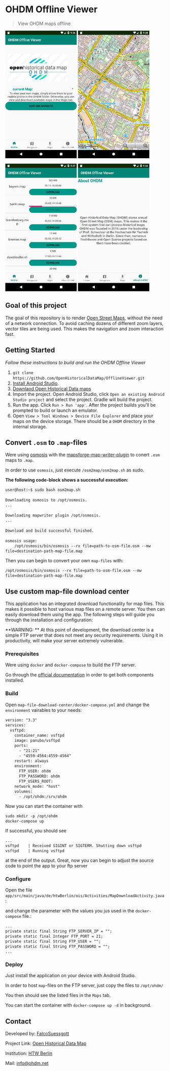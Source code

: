 # OHDM Offline Viewer
> View OHDM maps offline
 
![HOME](screenshots/home.png)
![MAP](screenshots/map.png)

![DOWNLOAD](screenshots/download.png)
![ABOUT](screenshots/about.png)

        
## Goal of this project
The goal of this repository is to render [Open Street Maps](https://www.openstreetmap.de/), without the need of a network connection.
To avoid caching dozens of different zoom layers, vector tiles are being used. This makes the navigation and zoom interaction fast.

## Getting Started
*Follow these instructions to build and run the OHDM Offline Viewer*
1. ```git clone https://github.com/OpenHistoricalDataMap/OfflineViewer.git```
2. [Install Android Studio](https://developer.android.com/sdk/index.html).
3. [Downlaod Open Historical Data maps](http://www.ohdm.net/)
4. Import the project. Open Android Studio, click `Open an existing Android
   Studio project` and select the project. Gradle will build the project.
5. Run the app. Click `Run > Run 'app'`. After the project builds you'll be
   prompted to build or launch an emulator. 
6. Open ```View > Tool Windows > Device File Explorer``` and place your maps on the device storage. There should be a ```OHDM``` directory in the internal storage. 

## Convert ```.osm``` to ```.map```-files
Were using [osmosis](https://github.com/openstreetmap/osmosis) with the [mapsforge-map-writer-plugin](https://github.com/mapsforge/mapsforge/blob/master/docs/Getting-Started-Map-Writer.md)
to conert ```.osm``` maps to ```.map```.

In order to use ```osmosis```, just execute ```/osm2map/osm2map.sh``` as sudo.

**The following code-block shows a successful execution:**
```
user@host:~$ sudo bash osm2map.sh 

Downloading osmosis to /opt/osmosis.
...

Downloading mapwriter plugin /opt/osmosis.
...

Download and build successful finished.
	
osmosis usage:
    /opt/osmosis/bin/osmosis --rx file=path-to-osm-file.osm --mw file=destination-path-map-file.map

```

Then you can begin to convert your own ```map-files``` with:
```
/opt/osmosis/bin/osmosis --rx file=path-to-osm-file.osm --mw file=destination-path-map-file.map
```

## Use custom map-file download center
This application has an integrated download functionality for map files. 
This makes it possible to host various map files on a remote server. 
You then can easily download them using the app. 
The following steps will guide you through the installation and configuration:

**WARNING: ** At this point of development, the download center is a simple FTP server that does not meet any security requirements.
Using it in productivity, will make your server extremely vulnerable.


### Prerequisites
Were using ```docker``` and ```docker-compose``` to build the FTP server.

Go through the [official documentation](https://docs.docker.com/install/) in order to get both components installed.

### Build 
Open ```map-file-download-center/docker-compose.yml``` and change the ```environment``` vairables to your needs:
```
version: "3.3"
services:
  vsftpd:
    container_name: vsftpd
    image: panubo/vsftpd
    ports:
      - "21:21"
      - "4559-4564:4559-4564"
    restart: always
    environment:
      FTP_USER: ohdm
      FTP_PASSWORD: ohdm
      FTP_USERS_ROOT: 
    network_mode: "host"
    volumes:
      - /opt/ohdm:/srv/ohdm

```

Now you can start the container with

```
sudo mkdir -p /opt/ohdm
docker-compose up
```

If successful, you should see 

```
...
vsftpd    | Received SIGINT or SIGTERM. Shutting down vsftpd
vsftpd    | Running vsftpd
``` 
at the end of the output. 
Great, now you can begin to adjust the source code to point the app to your ftp server

### Configure 
Open the file ```app/src/main/java/de/htwBerlin/ois/Activities/MapDownloadActivity.java```:

and change the parameter with the values you jus used in the ```docker-compose``` file.:

``` 
...
private static final String FTP_SERVER_IP = "";
private static final Integer FTP_PORT = 21;
private static final String FTP_USER = "";
private static final String FTP_PASSWORD = "";
...
```

### Deploy
Just install the application on your device with Android Studio.

In order to host ```map```-files on the FTP server, just copy the files to ```/opt/ohdm/```

You then should see the listed files in the ```Maps``` tab.

You can start the container with ```docker-compose up -d``` in background.

## Contact
Developed by: [FalcoSuessgott](https://github.com/FalcoSuessgott)

Project Link: [Open Historical Data Map](https://github.com/OpenHistoricalDataMap)

Institution: [HTW Berlin](https://www.htw-berlin.de/)

Mail: [info@ohdm.net](info@ohdm.net)
 
